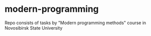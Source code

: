 # modern-programming

Repo consists of tasks by "Modern programming methods" course in Novosibirsk State University
